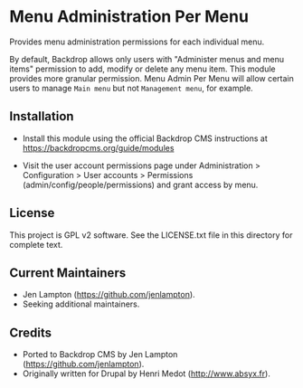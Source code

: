 Menu Administration Per Menu
============================

Provides menu administration permissions for each individual menu.

By default, Backdrop allows only users with "Administer menus and menu items" 
permission to add, modify or delete any menu item. This module provides more
granular permission. Menu Admin Per Menu will allow certain users to manage
`Main menu` but not `Management menu`, for example.

Installation
------------

- Install this module using the official Backdrop CMS instructions at
  https://backdropcms.org/guide/modules

- Visit the user account permissions page under Administration > Configuration >
  User accounts > Permissions (admin/config/people/permissions) and grant access
  by menu.

License
-------

This project is GPL v2 software. See the LICENSE.txt file in this directory for
complete text.

Current Maintainers
-------------------

- Jen Lampton (https://github.com/jenlampton).
- Seeking additional maintainers.

Credits
-------

- Ported to Backdrop CMS by Jen Lampton (https://github.com/jenlampton).
- Originally written for Drupal by Henri Medot (http://www.absyx.fr).
